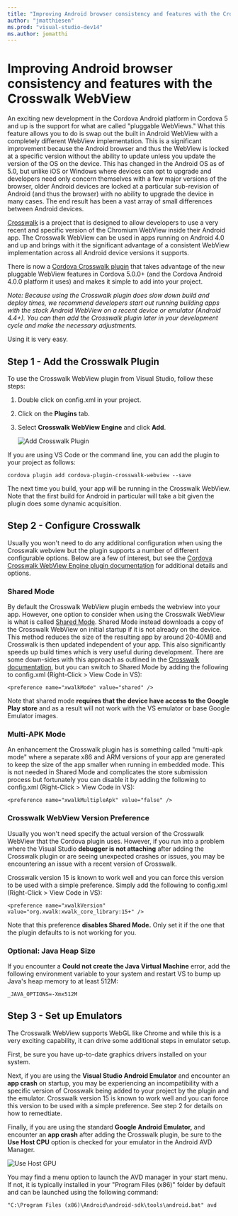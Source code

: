 ```yaml
--- 
title: "Improving Android browser consistency and features with the Crosswalk WebView"
author: "jmatthiesen"
ms.prod: "visual-studio-dev14"
ms.author: jomatthi
--- 
```


# Improving Android browser consistency and features with the Crosswalk WebView
An exciting new development in the Cordova Android platform in Cordova 5 and up is the support for what are called "pluggable WebViews." What this feature allows you to do is swap out the built in Android WebView with a completely different WebView implementation. This is a significant improvement because the Android browser and thus the WebView is locked at a specific version without the ability to update unless you update the version of the OS on the device. This has changed in the Android OS as of 5.0, but unlike iOS or Windows where devices can opt to upgrade and developers need only concern themselves with a few major versions of the browser, older Android devices are locked at a particular sub-revision of Android (and thus the browser) with no ability to upgrade the device in many cases. The end result has been a vast array of small differences between Android devices.

[Crosswalk](https://go.microsoft.com/fwlink/?LinkID=617678) is a project that is designed to allow developers to use a very recent and specific version of the Chromium WebView inside their Android app. The Crosswalk WebView can be used in apps running on Android 4.0 and up and brings with it the significant advantage of a consistent WebView implementation across all Android device versions it supports.

There is now a [Cordova Crosswalk plugin](https://go.microsoft.com/fwlink/?LinkID=617679) that takes advantage of the new pluggable WebView features in Cordova 5.0.0+ (and the Cordova Android 4.0.0 platform it uses) and makes it simple to add into your project.

*Note: Because using the Crosswalk plugin does slow down build and deploy times, we recommend developers start out running building apps with the stock Android WebView on a recent device or emulator (Android 4.4+). You can then add the Crosswalk plugin later in your development cycle and make the necessary adjustments.*

Using it is very easy.

## Step 1 - Add the Crosswalk Plugin
To use the Crosswalk WebView plugin from Visual Studio, follow these steps:

1. Double click on config.xml in your project.

2. Click on the **Plugins** tab.

2. Select **Crosswalk WebView Engine** and click **Add**.

    ![Add Crosswalk Plugin](media/cordova-crosswalk/cordova-crosswalk.png)

If you are using VS Code or the command line, you can add the plugin to your project as follows:

```
cordova plugin add cordova-plugin-crosswalk-webview --save
```

The next time you build, your app will be running in the Crosswalk WebView. Note that the first build for Android in particular will take a bit given the plugin does some dynamic acquisition.

## Step 2 - Configure Crosswalk

Usually you won't need to do any additional configuration when using the Crosswalk webview but the plugin supports a number of different configurable options.  Below are a few of interest, but see the [Cordova Crosswalk WebView Engine plugin documentation](https://www.npmjs.com/package/cordova-plugin-crosswalk-webview/) for additional details and options.

### Shared Mode
By default the Crosswalk WebView plugin embeds the webview into your app.  However, one option to consider when using the Crosswalk WebView is what is called [Shared Mode](https://crosswalk-project.org/documentation/shared_mode.html). Shared Mode instead downloads a copy of the Crosswalk WebView on initial startup if it is not already on the device. This method reduces the size of the resulting app by around 20-40MB and Crosswalk is then updated independent of your app. This also significantly speeds up build times which is very useful during development. There are some down-sides with this approach as outlined in the [Crosswalk documentation](https://crosswalk-project.org/documentation/shared_mode.html), but you can switch to Shared Mode by adding the following to config.xml (Right-Click > View Code in VS):

```
<preference name="xwalkMode" value="shared" />
```

Note that shared mode **requires that the device have access to the Google Play store** and as a result will not work with the VS emulator or base Google Emulator images.

### Multi-APK Mode
An enhancement the Crosswalk plugin has is something called "multi-apk mode" where a separate x86 and ARM versions of your app are generated to keep the size of the app smaller when running in embedded mode. This is not needed in Shared Mode and complicates the store submission process but fortunately you can disable it by adding the following to config.xml (Right-Click > View Code in VS):

```
<preference name="xwalkMultipleApk" value="false" />
```

### Crosswalk WebView Version Preference
Usually you won't need specify the actual version of the Crosswalk WebView that the Cordova plugin uses. However, if you run into a problem where the Visual Studio **debugger is not attaching** after adding the Crosswalk plugin or are seeing unexpected crashes or issues, you may be encountering an issue with a recent version of Crosswalk.  

Crosswalk version 15 is known to work well and you can force this version to be used with a simple preference. Simply add the following to config.xml (Right-Click > View Code in VS):

```
<preference name="xwalkVersion" value="org.xwalk:xwalk_core_library:15+" />
```

Note that this preference **disables Shared Mode.** Only set it if the one that the plugin defaults to is not working for you.

### Optional: Java Heap Size
If you encounter a **Could not create the Java Virtual Machine** error, add the following environment variable to your system and restart VS to bump up Java's heap memory to at least 512M:

```
_JAVA_OPTIONS=-Xmx512M
```

## Step 3 - Set up Emulators
The Crosswalk WebView supports WebGL like Chrome and while this is a very exciting capability, it can drive some additional steps in emulator setup. 

First, be sure you have up-to-date graphics drivers installed on your system.

Next, if you are using the **Visual Studio Android Emulator** and encounter an **app crash** on startup, you may be experiencing an incompatibility with a specific version of Crosswalk being added to your project by the plugin and the emulator. Crosswalk version 15 is known to work well and you can force this version to be used with a simple preference. See step 2 for details on how to remedtiate.

Finally, if you are using the standard **Google Android Emulator,** and encounter an **app crash** after adding the Crosswalk plugin, be sure to the **Use Host CPU** option is checked for your emulator in the Android AVD Manager.

![Use Host GPU](media/cordova-crosswalk/use-host-gpu.png)

You may find a menu option to launch the AVD manager in your start menu. If not, it is typically installed in your "Program Files (x86)" folder by default and can be launched using the following command:

```
"C:\Program Files (x86)\Android\android-sdk\tools\android.bat" avd
```
